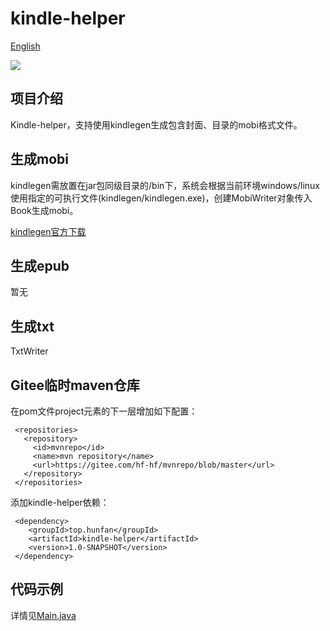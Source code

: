 # kindle-helper

[English](https://github.com/hf-hf/kindle-helper/tree/master/README_EN.md)

<p align="left">
    <a>
    	<img src="https://img.shields.io/badge/JDK-1.8+-brightgreen.svg" >
    </a>
</p>

## 项目介绍
Kindle-helper，支持使用kindlegen生成包含封面、目录的mobi格式文件。

## 生成mobi
kindlegen需放置在jar包同级目录的/bin下，系统会根据当前环境windows/linux使用指定的可执行文件(kindlegen/kindlegen.exe)，创建MobiWriter对象传入Book生成mobi。

[kindlegen官方下载](https://www.amazon.com/gp/feature.html?docId=1000765211)

## 生成epub
暂无

## 生成txt
TxtWriter

## Gitee临时maven仓库

在pom文件project元素的下一层增加如下配置：

```
 <repositories>
   <repository>
     <id>mvnrepo</id>
     <name>mvn repository</name>
     <url>https://gitee.com/hf-hf/mvnrepo/blob/master</url>
   </repository>
 </repositories>
```

添加kindle-helper依赖：

```
 <dependency>
	<groupId>top.hunfan</groupId>
	<artifactId>kindle-helper</artifactId>
	<version>1.0-SNAPSHOT</version>
 </dependency>
```

## 代码示例

详情见[Main.java](/src/test/java/top/hunfan/kindle/Main.java)
 
